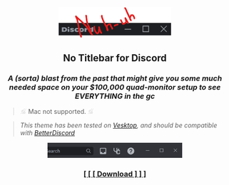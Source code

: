 <p align="center">
    <img width="50%" src="image-2.png"></img>
</p>
<h2 align="center">No Titlebar for Discord</h2>
<h3 align="center"><i>A (sorta) blast from the past that might give you some much needed space on your $100,000 quad-monitor setup to see EVERYTHING in the gc</i></h3>

> <img width="14px" src="image-1.png"></img> Mac not supported. <img width="14px" src="image-1.png"></img>

> *This theme has been tested on [Vesktop](https://github.com/Vencord/Vesktop/), and should be compatible with [BetterDiscord](https://betterdiscord.app)*

<p align="center">
    <img width="60%" src="image.png"></img>
</p>

<h3 align="center"><a href="https://github.com/kckarnige/notitlebar-theme/blob/main/classicTitlebar.theme.css">[ [ [ Download ] ] ]</a></h3>
